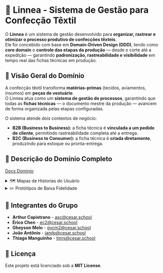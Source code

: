# 👕 Linnea - Sistema de Gestão para Confecção Têxtil  

O **Linnea** é um sistema de gestão desenvolvido para **organizar, rastrear e otimizar o processo produtivo de confecções têxteis**.  
Ele foi concebido com base em **Domain-Driven Design (DDD)**, tendo como **core domain** o **controle das etapas da produção** — desde o corte até a expedição — garantindo **padronização, rastreabilidade e visibilidade** em tempo real das fichas técnicas em produção.

## 🧭 Visão Geral do Domínio

A confecção têxtil transforma **matérias-primas** (tecidos, aviamentos, insumos) em **peças de vestuário**.  
O Linnea atua como um **sistema de gestão de processos**, garantindo que todas as **fichas técnicas** — o documento mestre da produção — avancem de forma organizada pelas etapas configuradas.

O sistema atende dois contextos de negócio:
- **B2B (Business to Business):** a ficha técnica é **vinculada a um pedido de cliente**, permitindo rastreabilidade completa até a entrega.  
- **B2C (Business to Consumer):** a ficha técnica é **criada diretamente**, produzindo para estoque ou pronta-entrega.

## 🧭 Descrição do Domínio Completo
<a href="https://docs.google.com/document/d/1I92QvmoRz9IvBtjZ267P0aRUyF94VIwiQr15R9v5hwk/edit?usp=sharing" target="_blank">Docs Dominio</a>

<details closed>
<summary> 🗺️ Mapas de Historias do Usuário</summary>
<br>
<img width="1319" alt="print-mapa-historia-1" src="https://github.com/user-attachments/assets/fba698dc-10d2-4831-9923-49360df76491" >
<img width="1319" alt="print-mapa-historia-2" src="https://github.com/user-attachments/assets/be0e689e-9ec1-48ce-b069-6974120198ed" >
<img width="1319" alt="print-mapa-historia-3" src="https://github.com/user-attachments/assets/c228f991-9131-4e26-afec-1a6372b9064a" >
<img width="1319" alt="print-mapa-historia-4" src="https://github.com/user-attachments/assets/658398a0-d23f-4f10-a271-8010fc226534" >
<img width="1319" alt="print-mapa-historia-5" src="https://github.com/user-attachments/assets/bd4143c6-dca0-4fec-8579-0a5211bfcbeb" >
<img width="1319" alt="print-mapa-historia-6" src="https://github.com/user-attachments/assets/78041a96-4a7d-45c1-ad56-6a0e4db7631f" >
</details>
<details closed>
<summary> ✏️ Protótipos de Baixa Fidelidade</summary>
<br>
Cadastrar Empresa:
<img width="1319" alt="protipo-baixa-cadastrar-empresa" src="https://github.com/user-attachments/assets/f959cb07-f25d-4d10-80c8-0d1a6712a5d9" >
<br>
Editar Empresa:
<img width="1319" alt="protipo-baixa-editar-empresa" src="https://github.com/user-attachments/assets/4f19c65d-6e89-4351-a8dc-768d86ea6651" >
<br>
Demais Funcionalidades:
<a href="https://linnea.lovable.app/" target="_blank">Protótipos de Baixa Fidelidade</a>
<br>
</details>

## 👥 Integrantes do Grupo

- **Arthur Capistrano** - [asc@cesar.school](mailto:asc@cesar.school)
- **Érico Chen** - [ec2@cesar.school](mailto:ec2@cesar.school)
- **Gheyson Melo** - [gycm2@cesar.school](mailto:gycm2@cesar.school)
- **João Antônio** - [jamlp@cesar.school](mailto:jamlp@cesar.school)
- **Thiago Manguinho** - [tmrs@cesar.school](mailto:tmrs@cesar.school)

## 📄 Licença

Este projeto está licenciado sob a **MIT License**.

